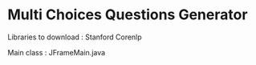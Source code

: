 # Multi Choices Questions Generator

Libraries to download : Stanford Corenlp

Main class : JFrameMain.java